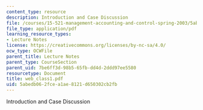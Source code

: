 ```yaml
---
content_type: resource
description: Introduction and Case Discussion
file: /courses/15-521-management-accounting-and-control-spring-2003/5abedb062fcea1ae8121d650302cb2fb_web_class1.pdf
file_type: application/pdf
learning_resource_types:
- Lecture Notes
license: https://creativecommons.org/licenses/by-nc-sa/4.0/
ocw_type: OCWFile
parent_title: Lecture Notes
parent_type: CourseSection
parent_uid: 7be6ff3d-98b5-65fb-dd4d-2ddd97ee5580
resourcetype: Document
title: web_class1.pdf
uid: 5abedb06-2fce-a1ae-8121-d650302cb2fb
---
```

Introduction and Case Discussion